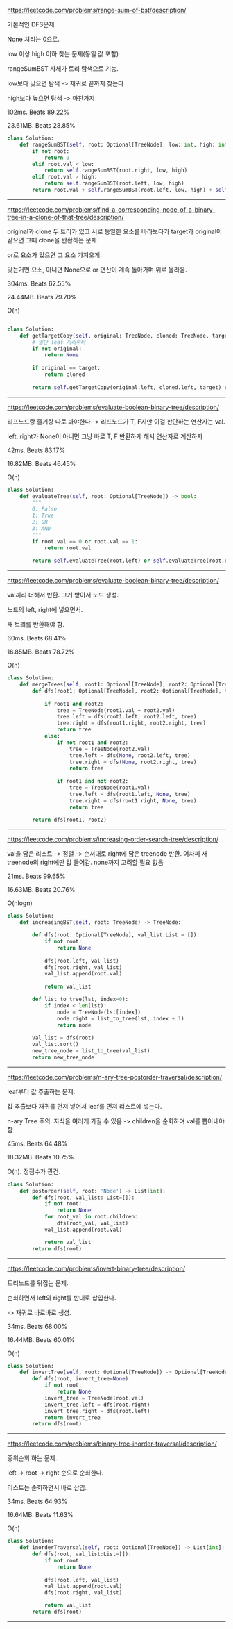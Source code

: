 https://leetcode.com/problems/range-sum-of-bst/description/

기본적인 DFS문제. 

None 처리는 0으로.

low 이상 high 이하 찾는 문제(동일 값 포함)

rangeSumBST 자체가 트리 탐색으로 기능.

low보다 낮으면 탐색 -> 재귀로 끝까지 찾는다

high보다 높으면 탐색 -> 마찬가지

102ms. Beats 89.22%

23.61MB. Beats 28.85%

```python
class Solution:
    def rangeSumBST(self, root: Optional[TreeNode], low: int, high: int) -> int:
        if not root:
            return 0
        elif root.val < low:
            return self.rangeSumBST(root.right, low, high)
        elif root.val > high:
            return self.rangeSumBST(root.left, low, high)
        return root.val + self.rangeSumBST(root.left, low, high) + self.rangeSumBST(root.right, low, high)
```
---
https://leetcode.com/problems/find-a-corresponding-node-of-a-binary-tree-in-a-clone-of-that-tree/description/

original과 clone 두 트리가 있고 서로 동일한 요소를 바라보다가 target과 original이 같으면 그때 clone을 반환하는 문재

or로 요소가 있으면 그 요소 가져오게. 

맞는거면 요소, 아니면 None으로 or 연산이 계속 돌아가며 위로 올라옴. 

304ms. Beats 62.55%

24.44MB. Beats 79.70%

O(n)

```python

class Solution:
    def getTargetCopy(self, original: TreeNode, cloned: TreeNode, target: TreeNode) -> TreeNode:
        # 일단 leaf 처리부터
        if not original:
            return None
        
        if original == target:
            return cloned
        
        return self.getTargetCopy(original.left, cloned.left, target) or self.getTargetCopy(original.right, cloned.right, target)
```
---

https://leetcode.com/problems/evaluate-boolean-binary-tree/description/

리프노드랑 줄기랑 따로 봐야한다 -> 리프노드가 T, F지만 이걸 판단하는 연산자는 val.

left, right가 None이 아니면 그냥 바로 T, F 반환하게 해서 연산자로 계산하자

42ms. Beats 83.17%

16.82MB. Beats 46.45%

O(n)

```python
class Solution:
    def evaluateTree(self, root: Optional[TreeNode]) -> bool:
        """
        0: False
        1: True
        2: OR
        3: AND
        """
        if root.val == 0 or root.val == 1:
            return root.val
        
        return self.evaluateTree(root.left) or self.evaluateTree(root.right) if root.val == 2 else self.evaluateTree(root.left) and self.evaluateTree(root.right)
```
---
https://leetcode.com/problems/evaluate-boolean-binary-tree/description/

val끼리 더해서 반환. 그거 받아서 노드 생성.

노드의 left, right에 넣으면서.

새 트리를 반환해야 함.

60ms. Beats 68.41%

16.85MB. Beats 78.72%

O(n)

```python
class Solution:
    def mergeTrees(self, root1: Optional[TreeNode], root2: Optional[TreeNode]) -> Optional[TreeNode]:
        def dfs(root1: Optional[TreeNode], root2: Optional[TreeNode], tree = None):
            
            if root1 and root2:
                tree = TreeNode(root1.val + root2.val)
                tree.left = dfs(root1.left, root2.left, tree)
                tree.right = dfs(root1.right, root2.right, tree)
                return tree
            else:
                if not root1 and root2:
                    tree = TreeNode(root2.val)
                    tree.left = dfs(None, root2.left, tree)
                    tree.right = dfs(None, root2.right, tree)
                    return tree
                
                if root1 and not root2:
                    tree = TreeNode(root1.val)
                    tree.left = dfs(root1.left, None, tree)
                    tree.right = dfs(root1.right, None, tree)
                    return tree

        return dfs(root1, root2)
```
---
https://leetcode.com/problems/increasing-order-search-tree/description/

val을 담은 리스트 -> 정렬 -> 순서대로 right에 담은 treenode 반환.
어차피 새 treenode의 right에만 값 들어감. none까지 고려할 필요 없음

21ms. Beats 99.65%

16.63MB. Beats 20.76%

O(nlogn)

```python
class Solution:
    def increasingBST(self, root: TreeNode) -> TreeNode:

        def dfs(root: Optional[TreeNode], val_list:List = []):
            if not root:
                return None
            
            dfs(root.left, val_list)
            dfs(root.right, val_list)
            val_list.append(root.val)
            
            return val_list

        def list_to_tree(lst, index=0):
            if index < len(lst):
                node = TreeNode(lst[index])
                node.right = list_to_tree(lst, index + 1)
                return node
        
        val_list = dfs(root)
        val_list.sort()
        new_tree_node = list_to_tree(val_list)
        return new_tree_node
```
---

https://leetcode.com/problems/n-ary-tree-postorder-traversal/description/

leaf부터 값 추출하는 문제.

값 추출보다 재귀를 먼저 넣어서 leaf를 먼저 리스트에 넣는다.

n-ary Tree 주의. 자식을 여러개 가질 수 있음 -> children을 순회하며 val를 뽑아내야 함

45ms. Beats 64.48%

18.32MB. Beats 10.75%

O(n). 정점수가 관건.

```python
class Solution:
    def postorder(self, root: 'Node') -> List[int]:
        def dfs(root, val_list: List=[]):
            if not root:
                return None
            for root_val in root.children:
                dfs(root_val, val_list)
            val_list.append(root.val)

            return val_list
        return dfs(root)
```
---

https://leetcode.com/problems/invert-binary-tree/description/

트리노드를 뒤집는 문제.

순회하면서 left와 right를 반대로 삽입한다.

-> 재귀로 바로바로 생성.

34ms. Beats 68.00%

16.44MB. Beats 60.01%

O(n)

```python
class Solution:
    def invertTree(self, root: Optional[TreeNode]) -> Optional[TreeNode]:
        def dfs(root, invert_tree=None):
            if not root:
                return None
            invert_tree = TreeNode(root.val)
            invert_tree.left = dfs(root.right)
            invert_tree.right = dfs(root.left)
            return invert_tree
        return dfs(root)
```
---
https://leetcode.com/problems/binary-tree-inorder-traversal/description/

중위순회 하는 문제.

left -> root -> right 순으로 순회한다.

리스트는 순회하면서 바로 삽입. 

34ms. Beats 64.93%

16.64MB. Beats 11.63%

O(n)

```python
class Solution:
    def inorderTraversal(self, root: Optional[TreeNode]) -> List[int]:
        def dfs(root, val_list:List=[]):
            if not root:
                return None
            
            dfs(root.left, val_list)
            val_list.append(root.val)
            dfs(root.right, val_list)

            return val_list
        return dfs(root)
```
---
